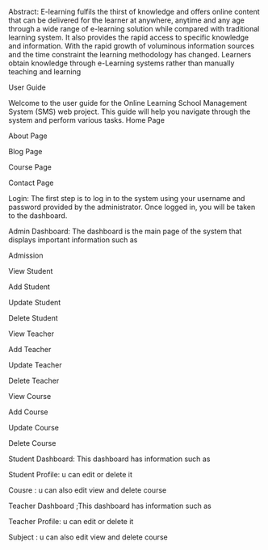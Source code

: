 Abstract:
E-learning fulfils the thirst of knowledge and offers online content that can be delivered for the learner at anywhere, anytime and any age through a wide range of e-learning solution while compared with traditional learning system. It also provides the rapid access to specific knowledge and information. With the rapid growth of voluminous information sources and the time constraint the learning methodology has changed. Learners obtain knowledge through e-Learning systems rather than manually teaching and learning


User Guide 

Welcome to the user guide for the Online Learning School Management System (SMS) web project. This guide will help you navigate through the system and perform various tasks.
Home Page 

About Page 

Blog Page

Course Page

Contact Page 

Login: The first step is to log in to the system using your username and password provided by the administrator. Once logged in, you will be taken to the dashboard.

Admin Dashboard: The dashboard is the main page of the system that displays important information such as 

Admission

View Student

Add Student

Update Student

Delete Student 

View Teacher

Add Teacher

Update Teacher

Delete Teacher

View Course

Add Course

Update Course

Delete Course

 

Student Dashboard: This dashboard has information such as

Student Profile: u can edit or delete it

Cousre : u can also edit view and delete course

Teacher Dashboard ;This dashboard has information such as

Teacher Profile: u can edit or delete it

Subject : u can also edit view and delete course
